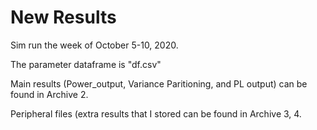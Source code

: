 # New Results

Sim run the week of October 5-10, 2020. 

The parameter dataframe is "df.csv" 

Main results (Power_output, Variance Paritioning, and PL output) can be found in Archive 2. 

Peripheral files (extra results that I stored can be found in Archive 3, 4. 
